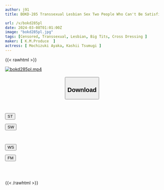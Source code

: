 ```yaml
---
author: j91
title: BOKD-285 Transsexual Lesbian Sex Two People Who Can't Be Satisfied With Just Sex Tsumugi Kashii X Ayaka Mochizuki

url: /v/bokd285pl
date: 2024-03-08T01:01:00Z
image: "bokd285pl.jpg"
tags: [Censored, Transsexual, Lesbian, Big Tits, Cross Dressing	]
maker: [ K.M.Produce  ]
actress: [ Mochizuki Ayaka, Kashii Tsumugi ]
---
```



{{< rawhtml >}}

<div class="video" data-videoid="eoJVXl37LlFY33K">
    <a href="javascript:;">
        <img src="/v/bokd285pl/bokd285pl.jpg" width="WIDTH" height="HEIGHT" alt="bokd285pl.mp4" loading="lazy">
    </a>
</div>

<script type="text/javascript" src="https://j91.asia/asset/on-demand-st.js"></script>

<br>
  <link rel="stylesheet" href="https://j91.asia/asset/bs5.css">
  
  <center>
  <button class="btn btn-primary" type="button" data-bs-toggle="collapse" data-bs-target=".multi-collapse" aria-expanded="false" aria-controls="multiCollapseExample1 multiCollapseExample2"><h2>Download</h2></button></center>
</p>
<div class="row">
  <div class="col">
    <div class="collapse multi-collapse" id="multiCollapseExample1">
      <div class="card card-body">
	      	      <br>
<div class="buttons">  
<p><a href="https://streamtape.to/v/eoJVXl37LlFY33K" target="_blank"><button class="btn-hover color-3"><i class="fa fa-download"></i> ST</button></a></p>
<p><a href="https://cdnwish.com/y6bdmcoms8hk" target="_blank"><button class="btn-hover color-2"><i class="fa fa-download"></i> SW</button></a></p></div>
    </div>
  </div>
</div>
  <div class="col">
    <div class="collapse multi-collapse" id="multiCollapseExample2">
      <div class="card card-body">
	      <br>
<div class="buttons">
<p><a href="https://wolfstream.tv/glrxz2suiuzr"><button class="btn-hover color-9"><i class="fa fa-download"></i> WS</button></a></p>
<p><a href="https://filemoon.sx/d/cuoi9voqeu28"><button class="btn-hover color-8"><i class="fa fa-download"></i> FM</button></a></p></div>
<br><br>
      </div>
    </div>
  </div>
</div>

{{< /rawhtml >}}
